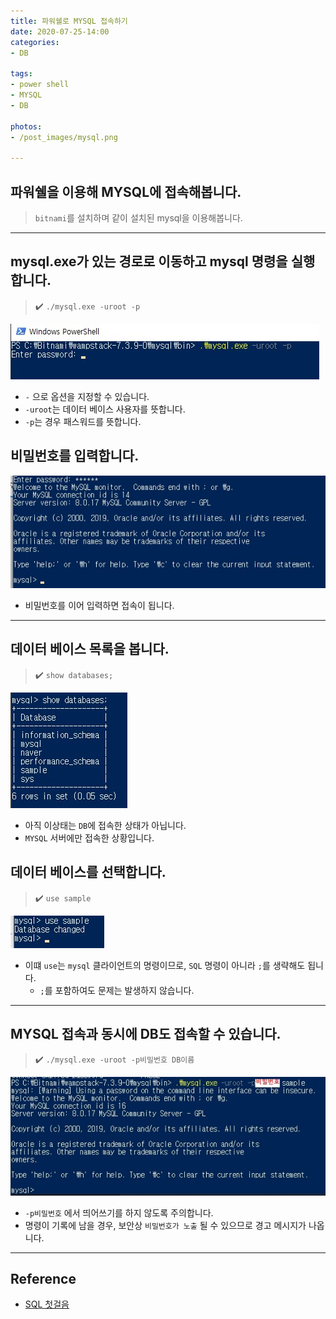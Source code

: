 ```yaml
---
title: 파워쉘로 MYSQL 접속하기
date: 2020-07-25-14:00
categories:
- DB

tags:
- power shell
- MYSQL
- DB

photos: 
- /post_images/mysql.png

---
```


## 파워쉘을 이용해 MYSQL에 접속해봅니다.
> `bitnami`를 설치하며 같이 설치된 mysql을 이용해봅니다.

---

## mysql.exe가 있는 경로로 이동하고 mysql 명령을 실행합니다.
> :heavy_check_mark: `./mysql.exe -uroot -p`

![접속](/post_images/mysql_0.jpg)

* `-` 으로 옵션을 지정할 수 있습니다.
* `-uroot`는 데이터 베이스 사용자를 뜻합니다.
* `-p`는 경우 패스워드를 뜻합니다.

## 비밀번호를 입력합니다.

![접속](/post_images/mysql_1.jpg)

* 비밀번호를 이어 입력하면 접속이 됩니다.

---

## 데이터 베이스 목록을 봅니다.
> :heavy_check_mark: `show databases;`

![접속](/post_images/mysql_2.jpg)

* 아직 이상태는 `DB`에 접속한 상태가 아닙니다.
* `MYSQL` 서버에만 접속한 상황입니다.

## 데이터 베이스를 선택합니다.
> :heavy_check_mark: `use sample`

![접속](/post_images/mysql_3.jpg)

* 이떄 `use`는 `mysql` 클라이언트의 명령이므로, `SQL` 명령이 아니라 `;`를 생략해도 됩니다.
    * `;`를 포함하여도 문제는 발생하지 않습니다.

---

## MYSQL 접속과 동시에 DB도 접속할 수 있습니다.
> :heavy_check_mark: `./mysql.exe -uroot -p비밀번호 DB이름`

![한번에 접속](/post_images/mysql_4.jpg)

* `-p비밀번호` 에서 띄어쓰기를 하지 않도록 주의합니다.
* 명령이 기록에 남을 경우, 보안상 `비밀번호가 노출` 될 수 있으므로 경고 메시지가 나옵니다.

---

## Reference
* [SQL 첫걸음](http://www.yes24.com/Product/Goods/22744867)